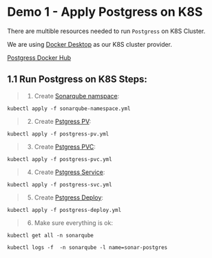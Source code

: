 # Demo 1 - Apply Postgress on K8S

There are multible resources needed to run `Postgress` on K8S Cluster.

We are using [Docker Desktop](https://www.docker.com/products/docker-desktop/) as our K8S cluster provider.

[Postgress Docker Hub](https://hub.docker.com/_/postgres)

## 1.1 Run Postgress on K8S Steps:

> 1. Create [Sonarqube namspace](sonarqube-namespace.yml):

```
kubectl apply -f sonarqube-namespace.yml
```
> 2. Create [Pstgress PV](postgress-pv.yml):

```
kubectl apply -f postgress-pv.yml
```
> 3. Create [Pstgress PVC](postgress-pvc.yml):
```
kubectl apply -f postgress-pvc.yml
```
> 4. Create [Pstgress Service](postgress-svc.yml):

```
kubectl apply -f postgress-svc.yml
```
> 5. Create [Pstgress Deploy](postgress-deploy.yml):
```
kubectl apply -f postgress-deploy.yml
```
> 6. Make sure everything is ok:
```
kubectl get all -n sonarqube 

kubectl logs -f  -n sonarqube -l name=sonar-postgres
```